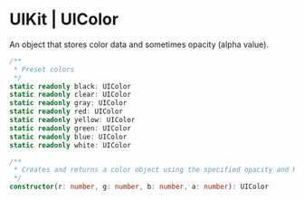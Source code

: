# UIKit | UIColor

An object that stores color data and sometimes opacity (alpha value).

```typescript
/**
 * Preset colors
 */
static readonly black: UIColor
static readonly clear: UIColor
static readonly gray: UIColor
static readonly red: UIColor
static readonly yellow: UIColor
static readonly green: UIColor
static readonly blue: UIColor
static readonly white: UIColor

/**
 * Creates and returns a color object using the specified opacity and RGB component values. 
 */
constructor(r: number, g: number, b: number, a: number): UIColor
```